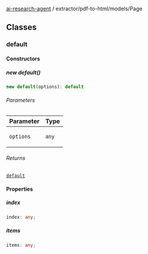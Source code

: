 [ai-research-agent](../../../index.md) / extractor/pdf-to-html/models/Page

## Classes

### default

#### Constructors

##### new default()

```ts
new default(options): default
```

###### Parameters

<table>
<thead>
<tr>
<th>Parameter</th>
<th>Type</th>
</tr>
</thead>
<tbody>
<tr>
<td>

`options`

</td>
<td>

`any`

</td>
</tr>
</tbody>
</table>

###### Returns

[`default`](Page.md#default)

#### Properties

##### index

```ts
index: any;
```

##### items

```ts
items: any;
```
